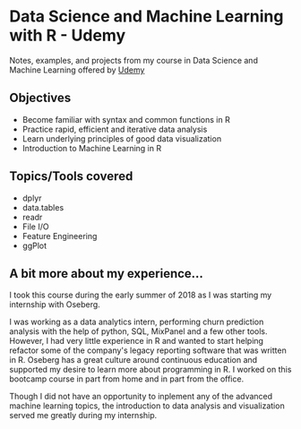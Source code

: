 # Data Science and Machine Learning with R - Udemy

Notes, examples, and projects from my course in Data Science and Machine Learning
offered by [Udemy](https://www.udemy.com/data-science-and-machine-learning-bootcamp-with-r/learn/v4/t/lecture/5412746?start=0_)

## Objectives

- Become familiar with syntax and common functions in R
- Practice rapid, efficient and iterative data analysis
- Learn underlying principles of good data visualization
- Introduction to Machine Learning in R

## Topics/Tools covered

- dplyr
- data.tables
- readr
- File I/O
- Feature Engineering
- ggPlot

## A bit more about my experience...

I took this course during the early summer of 2018 as I was starting my
internship with Oseberg.

I was working as a data analytics intern, performing churn prediction analysis
with the help of python, SQL, MixPanel and a few other tools. However, I had
very little experience in R and wanted to start helping refactor some of the
company's legacy reporting software that was written in R. Oseberg has a great
culture around continuous education and supported my desire to learn more about
programming in R. I worked on this bootcamp course in part from home and in part
from the office.

Though I did not have an opportunity to inplement any of the advanced machine
learning topics, the introduction to data analysis and visualization served
me greatly during my internship.
